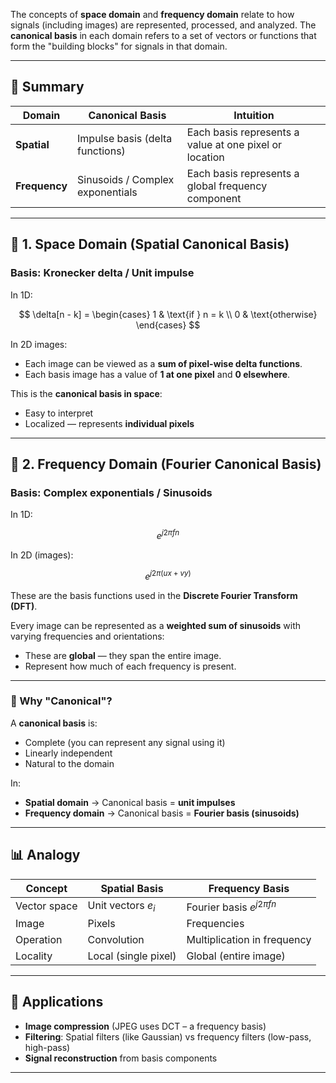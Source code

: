 The concepts of **space domain** and **frequency domain** relate to how signals (including images) are represented, processed, and analyzed. The **canonical basis** in each domain refers to a set of vectors or functions that form the "building blocks" for signals in that domain.

---

## 🧭 Summary

| Domain        | Canonical Basis                  | Intuition                                              |
| ------------- | -------------------------------- | ------------------------------------------------------ |
| **Spatial**   | Impulse basis (delta functions)  | Each basis represents a value at one pixel or location |
| **Frequency** | Sinusoids / Complex exponentials | Each basis represents a global frequency component     |

---

## 📌 1. **Space Domain (Spatial Canonical Basis)**

### Basis: **Kronecker delta / Unit impulse**

In 1D:

$$
\delta[n - k] = \begin{cases}
1 & \text{if } n = k \\
0 & \text{otherwise}
\end{cases}
$$

In 2D images:

* Each image can be viewed as a **sum of pixel-wise delta functions**.
* Each basis image has a value of **1 at one pixel** and **0 elsewhere**.

This is the **canonical basis in space**:

* Easy to interpret
* Localized — represents **individual pixels**

---

## 📌 2. **Frequency Domain (Fourier Canonical Basis)**

### Basis: **Complex exponentials / Sinusoids**

In 1D:

$$
e^{j2\pi fn}
$$

In 2D (images):

$$
e^{j2\pi(ux + vy)}
$$

These are the basis functions used in the **Discrete Fourier Transform (DFT)**.

Every image can be represented as a **weighted sum of sinusoids** with varying frequencies and orientations:

* These are **global** — they span the entire image.
* Represent how much of each frequency is present.

---

### 🎯 Why "Canonical"?

A **canonical basis** is:

* Complete (you can represent any signal using it)
* Linearly independent
* Natural to the domain

In:

* **Spatial domain** → Canonical basis = **unit impulses**
* **Frequency domain** → Canonical basis = **Fourier basis (sinusoids)**

---

## 📊 Analogy

| Concept      | Spatial Basis        | Frequency Basis              |
| ------------ | -------------------- | ---------------------------- |
| Vector space | Unit vectors $e_i$   | Fourier basis $e^{j2\pi fn}$ |
| Image        | Pixels               | Frequencies                  |
| Operation    | Convolution          | Multiplication in frequency  |
| Locality     | Local (single pixel) | Global (entire image)        |

---

## 📎 Applications

* **Image compression** (JPEG uses DCT – a frequency basis)
* **Filtering**: Spatial filters (like Gaussian) vs frequency filters (low-pass, high-pass)
* **Signal reconstruction** from basis components

---

